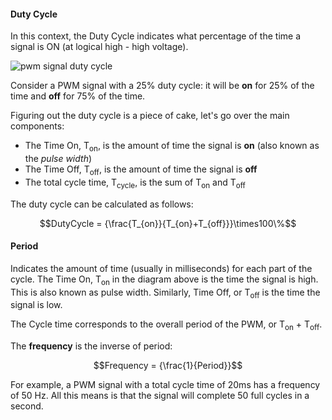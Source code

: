 #### Duty Cycle

In this context, the Duty Cycle indicates what percentage of the time a signal is ON (at logical high - high voltage).

![pwm signal duty cycle](http://www.bristolwatch.com/picaxe/images/io43.gif)

Consider a PWM signal with a 25% duty cycle: it will be **on** for 25% of the time and **off** for 75% of the time.

Figuring out the duty cycle is a piece of cake, let's go over the main components:

* The Time On, T<sub>on</sub>, is the amount of time the signal is **on** (also known as the *pulse width*)
* The Time Off, T<sub>off</sub>, is the amount of time the signal is **off**
* The total cycle time, T<sub>cycle</sub>, is the sum of T<sub>on</sub> and T<sub>off</sub>

The duty cycle can be calculated as follows:

$$DutyCycle = {\frac{T_{on}}{T_{on}+T_{off}}}\times100\%$$

#### Period

Indicates the amount of time (usually in milliseconds) for each part of the cycle.
The Time On, T<sub>on</sub> in the diagram above is the time the signal is high. This is also known as pulse width.
Similarly, Time Off, or T<sub>off</sub> is the time the signal is low.

The Cycle time corresponds to the overall period of the PWM, or T<sub>on</sub> + T<sub>off</sub>.

The **frequency** is the inverse of period:

$$Frequency = {\frac{1}{Period}}$$

For example, a PWM signal with a total cycle time of 20ms has a frequency of 50 Hz. All this means is that the signal will complete 50 full cycles in a second.

<!-- TODO: this Application section is unclear/would be confusing to a beginner -->
<!-- #### Application

The power of PWM signals is that they allow you to deliver a continuous range of voltages between the digital Hi and Low values. -->
